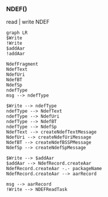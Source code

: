 




### NDEF()
read | write NDEF
``` mermaid
graph LR
$Write
!Write
$addAar
!addAar

NdefFragment
NdefText
NdefUri
NdefBT
NdefSp
ndefType
msg --> ndefType

$Write --> ndefType
ndefType --> NdefText
ndefType --> NdefUri
ndefType --> NdefBT
ndefType --> NdefSp
NdefText --> createNdefTextMessage
NdefUri --> createNdefUriMessage
NdefBT --> createNdefBSSPMessage
NdefSp --> createNdefSpMessage

$Write --> $addAar
$addAar --> NdefRecord.createAar
NdefRecord.createAar -.- packageName
NdefRecord.createAar --> aarRecord

msg --> aarRecord
!Write --> NDEFReadTask


```
```kotlin

```
<!--stackedit_data:
eyJoaXN0b3J5IjpbLTQ3MzczNjc5NiwtODI4NTU2MzNdfQ==
-->